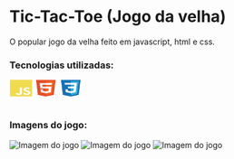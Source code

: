 <h1>Tic-Tac-Toe (Jogo da velha)</h1> 

O popular jogo da velha feito em javascript, html e css.
<br>
<h3>Tecnologias utilizadas:</h3>
<div style="display: inline_block">
  <img align="center" alt="Js" height="30" width="40" src="https://raw.githubusercontent.com/devicons/devicon/master/icons/javascript/javascript-plain.svg">
  <img align="center" alt="HTML" height="30" width="40" src="https://raw.githubusercontent.com/devicons/devicon/master/icons/html5/html5-original.svg">
  <img align="center" alt="CSS" height="30" width="40" src="https://raw.githubusercontent.com/devicons/devicon/master/icons/css3/css3-original.svg">
  
</div>

<br>
<h3>Imagens do jogo:</h3>
<div>
<img alt="Imagem do jogo" width="300px" src="https://i.imgur.com/Tpo6AIa.png" >
<img alt="Imagem do jogo" width="300px" src="https://i.imgur.com/u9zTIcr.png" >
<img alt="Imagem do jogo" width="300px" src="https://i.imgur.com/6kjVfct.png" >
</div>
 <br>

